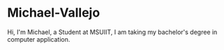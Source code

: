 # Michael-Vallejo
Hi, I'm Michael, a Student at MSUIIT, I am taking my bachelor's degree in computer application.
